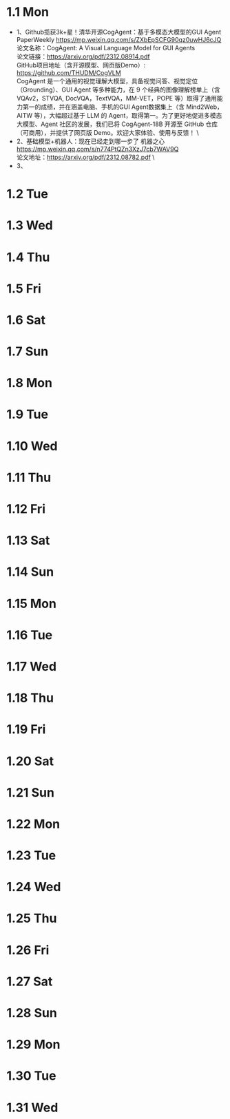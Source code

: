 # 1.1 Mon
* 1、Github揽获3k+星！清华开源CogAgent：基于多模态大模型的GUI Agent  PaperWeekly  https://mp.weixin.qq.com/s/ZXbEpSCFG90qz0uwHJ6cJQ \
  论文名称：CogAgent: A Visual Language Model for GUI Agents \
  论文链接：https://arxiv.org/pdf/2312.08914.pdf \
  GitHub项目地址（含开源模型、网页版Demo）: https://github.com/THUDM/CogVLM \
  CogAgent 是一个通用的视觉理解大模型，具备视觉问答、视觉定位（Grounding）、GUI Agent 等多种能力，在 9 个经典的图像理解榜单上（含 VQAv2，STVQA, DocVQA，TextVQA，MM-VET，POPE 等）取得了通用能力第一的成绩，并在涵盖电脑、手机的GUI Agent数据集上（含 Mind2Web，AITW 等），大幅超过基于 LLM 的 Agent，取得第一。为了更好地促进多模态大模型、Agent 社区的发展，我们已将 CogAgent-18B 开源至 GitHub 仓库（可商用），并提供了网页版 Demo。欢迎大家体验、使用与反馈！ \
* 2、基础模型+机器人：现在已经走到哪一步了  机器之心  https://mp.weixin.qq.com/s/n774PtQZn3XzJ7cb7WAV9Q \
  论文地址：https://arxiv.org/pdf/2312.08782.pdf \
* 3、


# 1.2 Tue
# 1.3 Wed
# 1.4 Thu
# 1.5 Fri
# 1.6 Sat
# 1.7 Sun

# 1.8 Mon
# 1.9 Tue
# 1.10 Wed
# 1.11 Thu
# 1.12 Fri
# 1.13 Sat
# 1.14 Sun

# 1.15 Mon
# 1.16 Tue
# 1.17 Wed
# 1.18 Thu
# 1.19 Fri
# 1.20 Sat
# 1.21 Sun

# 1.22 Mon
# 1.23 Tue
# 1.24 Wed
# 1.25 Thu
# 1.26 Fri
# 1.27 Sat
# 1.28 Sun

# 1.29 Mon
# 1.30 Tue
# 1.31 Wed
